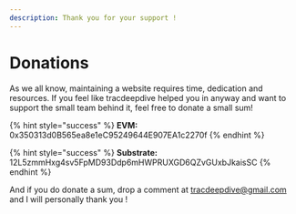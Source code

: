 ```yaml
---
description: Thank you for your support !
---
```


# Donations

As we all know, maintaining a website requires time, dedication and resources. If you feel like tracdeepdive helped you in anyway and want to support the small team behind it, feel free to donate a small sum!

{% hint style="success" %}
**EVM:** 0x350313d0B565ea8e1eC95249644E907EA1c2270f
{% endhint %}

{% hint style="success" %}
**Substrate:** 12L5zmmHxg4sv5FpMD93Ddp6mHWPRUXGD6QZvGUxbJkaisSC
{% endhint %}

And if you do donate a sum, drop a comment at tracdeepdive@gmail.com and I will personally thank you !
